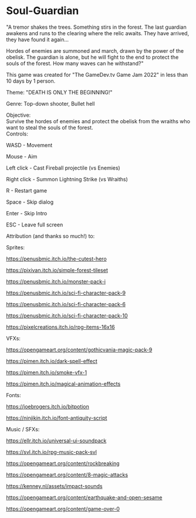 # Soul-Guardian
"A tremor shakes the trees. Something stirs in the forest. The last guardian awakens and runs to the clearing where the relic awaits. They have arrived, they have found it again...  

Hordes of enemies are summoned and march, drawn by the power of the obelisk. The guardian is alone, but he will fight to the end to protect the souls of the forest. How many waves can he withstand?"

This game was created for "The GameDev.tv Game Jam 2022" in less than 10 days by 1 person.

Theme:
"DEATH IS ONLY THE BEGINNING!"

Genre:
Top-down shooter, Bullet hell

Objective:  
Survive the hordes of enemies and protect the obelisk from the wraiths who want to steal the souls of the forest.  
Controls:

WASD - Movement

Mouse - Aim

Left click - Cast Fireball projectile (vs Enemies)

Right click - Summon Lightning Strike (vs Wraiths)

R - Restart game

Space - Skip dialog

Enter - Skip Intro

ESC - Leave full screen        

Attribution (and thanks so much!) to:

Sprites:

https://penusbmic.itch.io/the-cutest-hero

https://pixivan.itch.io/simple-forest-tileset

https://penusbmic.itch.io/monster-pack-i

https://penusbmic.itch.io/sci-fi-character-pack-9

https://penusbmic.itch.io/sci-fi-character-pack-6

https://penusbmic.itch.io/sci-fi-character-pack-10

https://pixelcreations.itch.io/rpg-items-16x16  

VFXs:

https://opengameart.org/content/gothicvania-magic-pack-9

https://pimen.itch.io/dark-spell-effect

https://pimen.itch.io/smoke-vfx-1

https://pimen.itch.io/magical-animation-effects  

Fonts:

https://joebrogers.itch.io/bitpotion

https://ninjikin.itch.io/font-antiquity-script

Music / SFXs:

https://ellr.itch.io/universal-ui-soundpack

https://svl.itch.io/rpg-music-pack-svl

https://opengameart.org/content/rockbreaking

https://opengameart.org/content/8-magic-attacks

https://kenney.nl/assets/impact-sounds

https://opengameart.org/content/earthquake-and-open-sesame

https://opengameart.org/content/game-over-0
